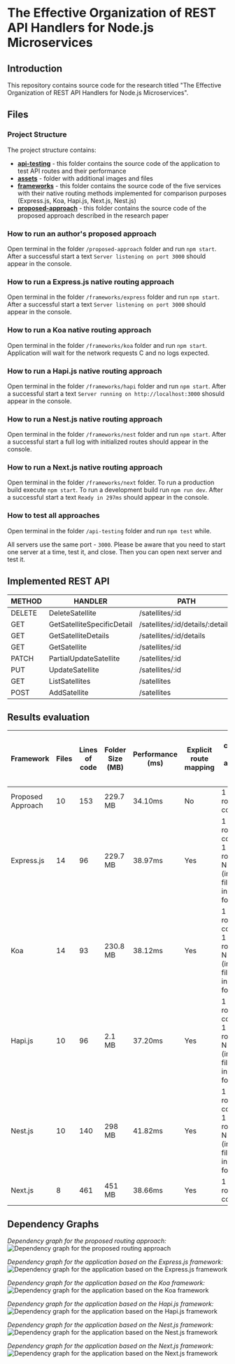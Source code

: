 # The Effective Organization of REST API Handlers for Node.js Microservices

## Introduction

This repository contains source code for the research titled "The Effective Organization of REST API Handlers for Node.js Microservices".

## Files
### Project Structure

The project structure contains:

* **[api-testing](https://github.com/olehxch/rest-api-handlers/tree/master/proposed-approach)** - this folder contains the source code of the application to test API routes and their performance
* **[assets](https://github.com/olehxch/rest-api-handlers/tree/master/assets)** - folder with additional images and files
* **[frameworks](https://github.com/olehxch/rest-api-handlers/tree/master/frameworks)** - this folder contains the source code of the five services with their native routing methods implemented for comparison purposes (Express.js, Koa, Hapi.js, Next.js, Nest.js)
* **[proposed-approach](https://github.com/olehxch/rest-api-handlers/tree/master/proposed-approach)** - this folder contains the source code of the proposed approach described in the research paper

### How to run an author's proposed approach

Open terminal in the folder `/proposed-approach` folder and run `npm start`. After a successful start a text `Server listening on port 3000` should appear in the console. 

### How to run a Express.js native routing approach

Open terminal in the folder `/frameworks/express` folder and run `npm start`. After a successful start a text `Server listening on port 3000` should appear in the console. 

### How to run a Koa native routing approach

Open terminal in the folder `/frameworks/koa` folder and run `npm start`. Application will wait for the network requests C and no logs expected.

### How to run a Hapi.js native routing approach

Open terminal in the folder `/frameworks/hapi` folder and run `npm start`. After a successful start a text `Server running on http://localhost:3000` shosuld appear in the console.

### How to run a Nest.js native routing approach

Open terminal in the folder `/frameworks/nest` folder and run `npm start`. After a successful start a full log with initialized routes should appear in the console. 

### How to run a Next.js native routing approach

Open terminal in the folder `/frameworks/next` folder. To run a production build execute `npm start`. To run a development build run `npm run dev`. After a successful start a text `Ready in 297ms` should appear in the console. 

### How to test all approaches

Open terminal in the folder `/api-testing` folder and run `npm test` while.

All servers use the same port - `3000`. Please be aware that you need to start one server at a time, test it, and close. Then you can open next server and test it. 

## Implemented REST API

| METHOD | HANDLER                     | PATH                          |
|--------|-----------------------------|-------------------------------|
| DELETE | DeleteSatellite             | /satellites/:id               |
| GET    | GetSatelliteSpecificDetail  | /satellites/:id/details/:detailId |
| GET    | GetSatelliteDetails         | /satellites/:id/details       |
| GET    | GetSatellite                | /satellites/:id               |
| PATCH  | PartialUpdateSatellite      | /satellites/:id               |
| PUT    | UpdateSatellite             | /satellites/:id               |
| GET    | ListSatellites              | /satellites                   |
| POST   | AddSatellite                | /satellites                   |

## Results evaluation

| Framework | Files | Lines of code | Folder Size (MB) | Performance (ms) | Explicit route mapping | Files changed for adding a new route |
|-----------|-------|---------------|------------------|------------------|------------------------|--------------------------------------|
| Proposed Approach | 10 | 153 | 229.7 MB | 34.10ms | No | 1 (new route controller) |
| Express.js | 14 | 96 | 229.7 MB | 38.97ms | Yes | 1 (new route controller)<br>1 (root router)<br>N (index.js files inside folders) |
| Koa | 14 | 93 | 230.8 MB | 38.12ms | Yes | 1 (new route controller)<br>1 (root router)<br>N (index.js files inside folders) |
| Hapi.js | 10 | 96 | 2.1 MB | 37.20ms | Yes | 1 (new route controller)<br>1 (root router)<br>N (index.js files inside folders) |
| Nest.js | 10 | 140 | 298 MB | 41.82ms | Yes | 1 (new route controller)<br>1 (root router)<br>N (index.js files inside folders) |
| Next.js | 8 | 461 | 451 MB | 38.66ms | Yes | 1 (new route controller) |

## Dependency Graphs

*Dependency graph for the proposed routing approach:*
![Dependency graph for the proposed routing approach](/assets/depgraph-proposed-approach.png)

*Dependency graph for the application based on the Express.js framework:*
![Dependency graph for the application based on the Express.js framework](/assets/depgraph-express.png)

*Dependency graph for the application based on the Koa framework:*
![Dependency graph for the application based on the Koa framework](/assets/depgraph-koa.png)

*Dependency graph for the application based on the Hapi.js framework:*
![Dependency graph for the application based on the Hapi.js framework](/assets/depgraph-hapi.png)

*Dependency graph for the application based on the Nest.js framework:*
![Dependency graph for the application based on the Nest.js framework](/assets/depgraph-nest.png)

*Dependency graph for the application based on the Next.js framework:*
![Dependency graph for the application based on the Next.js framework](/assets//depgraph-next.png)